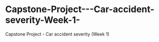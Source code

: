 # Capstone-Project---Car-accident-severity-Week-1-
Capstone Project - Car accident severity (Week 1)
